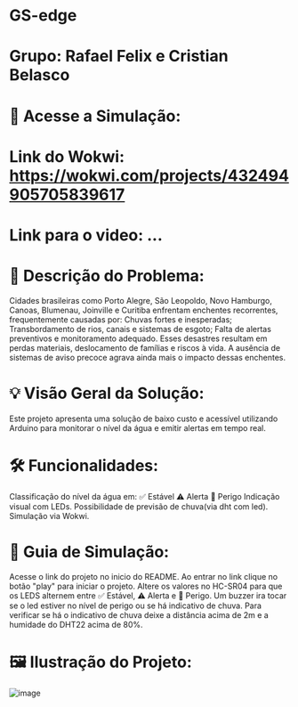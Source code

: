 # GS-edge
# Grupo: Rafael Felix e Cristian Belasco
# 🔗 Acesse a Simulação:
# Link do Wokwi: https://wokwi.com/projects/432494905705839617
# Link para o video: ...

# 📌 Descrição do Problema:
Cidades brasileiras como Porto Alegre, São Leopoldo, Novo Hamburgo, Canoas, Blumenau, Joinville e Curitiba enfrentam enchentes recorrentes, frequentemente causadas por:
Chuvas fortes e inesperadas;
Transbordamento de rios, canais e sistemas de esgoto;
Falta de alertas preventivos e monitoramento adequado.
Esses desastres resultam em perdas materiais, deslocamento de famílias e riscos à vida. A ausência de sistemas de aviso precoce agrava ainda mais o impacto dessas enchentes.

# 💡 Visão Geral da Solução:
Este projeto apresenta uma solução de baixo custo e acessível utilizando Arduino para monitorar o nível da água e emitir alertas em tempo real.

# 🛠 Funcionalidades:
Classificação do nível da água em:
✅ Estável
⚠️ Alerta
🚨 Perigo
Indicação visual com LEDs.
Possibilidade de previsão de chuva(via dht com led).
Simulação via Wokwi.

# 📘 Guia de Simulação:
Acesse o link do projeto no inicio do README.
Ao entrar no link clique no botão "play" para iniciar o projeto.
Altere os valores no HC-SR04 para que os LEDS alternem entre ✅ Estável, ⚠️ Alerta e 🚨 Perigo.
Um buzzer ira tocar se o led estiver no nível de perigo ou se há indicativo de chuva.
Para verificar se há o indicativo de chuva deixe a distância acima de 2m e a humidade do DHT22 acima de 80%.

# 🖼️ Ilustração do Projeto:

![image](https://github.com/user-attachments/assets/d049f498-8d4f-45a6-af4f-f65876070c12)


